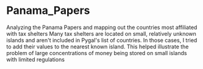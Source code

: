 # Panama_Papers
Analyzing the Panama Papers and mapping out the countries most affiliated with tax shelters
Many tax shelters are located on small, relatively unknown islands and aren't included in Pygal's list of countries.
In those cases, I tried to add their values to the nearest known island.  This helped illustrate the problem of large concentrations of money being stored on small islands with limited regulations
